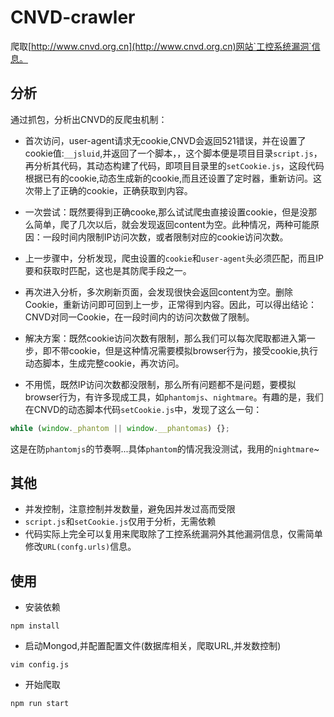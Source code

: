 # CNVD-crawler

爬取[http://www.cnvd.org.cn](http://www.cnvd.org.cn)网站`工控系统漏洞`信息。

## 分析

通过抓包，分析出CNVD的反爬虫机制：

* 首次访问，user-agent请求无cookie,CNVD会返回521错误，并在设置了cookie值:`__jsluid`,并返回了一个脚本，，这个脚本便是项目目录`script.js`，再分析其代码，其动态构建了代码，即项目目录里的`setCookie.js`，这段代码根据已有的cookie,动态生成新的cookie,而且还设置了定时器，重新访问。这次带上了正确的cookie，正确获取到内容。

* 一次尝试：既然要得到正确cooke,那么试试爬虫直接设置cookie，但是没那么简单，爬了几次以后，就会发现返回content为空。此种情况，两种可能原因：一段时间内限制IP访问次数，或者限制对应的cookie访问次数。

* 上一步骤中，分析发现，爬虫设置的`cookie`和`user-agent`头必须匹配，而且IP要和获取时匹配，这也是其防爬手段之一。

* 再次进入分析，多次刷新页面，会发现很快会返回content为空。删除Cookie，重新访问即可回到上一步，正常得到内容。因此，可以得出结论：CNVD对同一Cookie，在一段时间内的访问次数做了限制。

* 解决方案：既然cookie访问次数有限制，那么我们可以每次爬取都进入第一步，即不带cookie，但是这种情况需要模拟browser行为，接受cookie,执行动态脚本，生成完整cookie，再次访问。

* 不用慌，既然IP访问次数都没限制，那么所有问题都不是问题，要模拟browser行为，有许多现成工具，如`phantomjs`、`nightmare`。有趣的是，我们在CNVD的动态脚本代码`setCookie.js`中，发现了这么一句：
```js
while (window._phantom || window.__phantomas) {};
```
这是在防`phantomjs`的节奏啊...具体`phantom`的情况我没测试，我用的`nightmare`~

## 其他

* 并发控制，注意控制并发数量，避免因并发过高而受限
* `script.js`和`setCookie.js`仅用于分析，无需依赖
* 代码实际上完全可以复用来爬取除了工控系统漏洞外其他漏洞信息，仅需简单修改`URL(confg.urls)`信息。

## 使用

* 安装依赖
```
npm install
```

* 启动Mongod,并配置配置文件(数据库相关，爬取URL,并发数控制)
```
vim config.js
```

* 开始爬取
```
npm run start
```